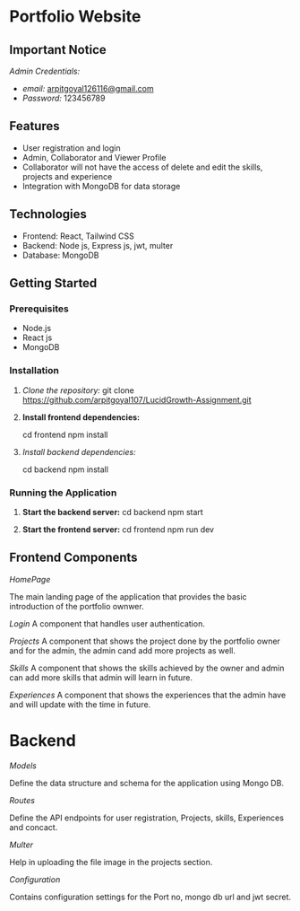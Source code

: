 # Portfolio Website

## Important Notice

_Admin Credentials:_

- _email:_ arpitgoyal126116@gmail.com
- _Password:_ 123456789

## Features

- User registration and login
- Admin, Collaborator and Viewer Profile
- Collaborator will not have the access of delete and edit the skills, projects and experience
- Integration with MongoDB for data storage

## Technologies

- Frontend: React, Tailwind CSS
- Backend: Node js, Express js, jwt, multer
- Database: MongoDB

## Getting Started

### Prerequisites

- Node.js
- React js
- MongoDB

### Installation

1. _Clone the repository:_
   git clone https://github.com/arpitgoyal107/LucidGrowth-Assignment.git
2. **Install frontend dependencies:**

   cd frontend
   npm install

3. _Install backend dependencies:_

   cd backend
   npm install

### Running the Application

1. **Start the backend server:**
   cd backend
   npm start

2. **Start the frontend server:**
   cd frontend
   npm run dev

## Frontend Components

_HomePage_

The main landing page of the application that provides the basic introduction of the portfolio ownwer.

_Login_
A component that handles user authentication.

_Projects_
A component that shows the project done by the portfolio owner and for the admin, the admin cand add more projects as well.

_Skills_
A component that shows the skills achieved by the owner and admin can add more skills that admin will learn in future.

_Experiences_
A component that shows the experiences that the admin have and will update with the time in future.

# Backend

_Models_

Define the data structure and schema for the application using Mongo DB.

_Routes_

Define the API endpoints for user registration, Projects, skills, Experiences and concact.

_Multer_

Help in uploading the file image in the projects section.

_Configuration_

Contains configuration settings for the Port no, mongo db url and jwt secret.
